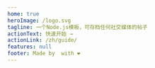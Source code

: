 ```yaml
---
home: true
heroImage: /logo.svg
tagline: 一个Node.js模板，可存档任何社交媒体的帖子
actionText: 快速开始 →
actionLink: /zh/guide/
features: null
footer: Made by  with ❤️
---
```

